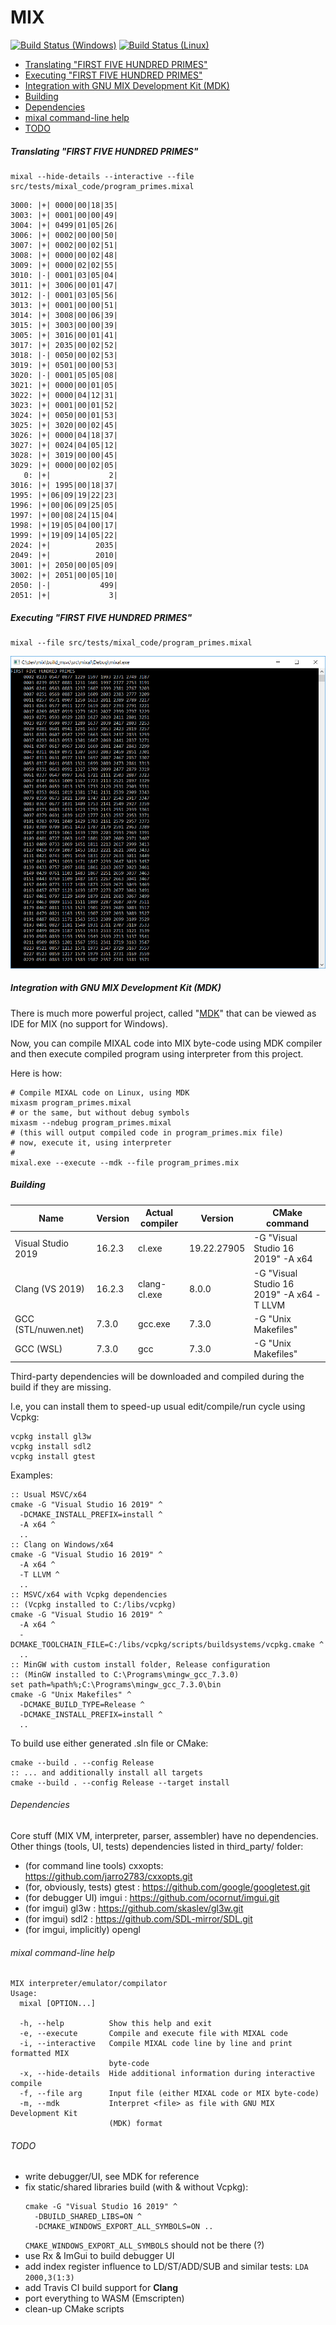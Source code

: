 # MIX

[![Build Status (Windows)](https://ci.appveyor.com/api/projects/status/github/grishavanika/mix?svg=true)](https://ci.appveyor.com/project/grishavanika/mix)
[![Build Status (Linux)](https://travis-ci.org/grishavanika/mix.svg)](https://travis-ci.org/grishavanika/mix)

- [Translating "FIRST FIVE HUNDRED PRIMES"](#translating-first-five-hundred-primes)
- [Executing "FIRST FIVE HUNDRED PRIMES"](#executing-first-five-hundred-primes)
- [Integration with GNU MIX Development Kit (MDK)](#integration-with-gnu-mix-development-kit-mdk)
- [Building](#building)
- [Dependencies](#dependencies)
- [mixal command-line help](#mixal-command-line-help)
- [TODO](#todo)

##### Translating "FIRST FIVE HUNDRED PRIMES"

```
mixal --hide-details --interactive --file src/tests/mixal_code/program_primes.mixal
```

```
3000: |+| 0000|00|18|35|
3003: |+| 0001|00|00|49|
3004: |+| 0499|01|05|26|
3006: |+| 0002|00|00|50|
3007: |+| 0002|00|02|51|
3008: |+| 0000|00|02|48|
3009: |+| 0000|02|02|55|
3010: |-| 0001|03|05|04|
3011: |+| 3006|00|01|47|
3012: |-| 0001|03|05|56|
3013: |+| 0001|00|00|51|
3014: |+| 3008|00|06|39|
3015: |+| 3003|00|00|39|
3005: |+| 3016|00|01|41|
3017: |+| 2035|00|02|52|
3018: |-| 0050|00|02|53|
3019: |+| 0501|00|00|53|
3020: |-| 0001|05|05|08|
3021: |+| 0000|00|01|05|
3022: |+| 0000|04|12|31|
3023: |+| 0001|00|01|52|
3024: |+| 0050|00|01|53|
3025: |+| 3020|00|02|45|
3026: |+| 0000|04|18|37|
3027: |+| 0024|04|05|12|
3028: |+| 3019|00|00|45|
3029: |+| 0000|00|02|05|
   0: |+|             2|
3016: |+| 1995|00|18|37|
1995: |+|06|09|19|22|23|
1996: |+|00|06|09|25|05|
1997: |+|00|08|24|15|04|
1998: |+|19|05|04|00|17|
1999: |+|19|09|14|05|22|
2024: |+|          2035|
2049: |+|          2010|
3001: |+| 2050|00|05|09|
3002: |+| 2051|00|05|10|
2050: |-|           499|
2051: |+|             3|
```

##### Executing "FIRST FIVE HUNDRED PRIMES"

```
mixal --file src/tests/mixal_code/program_primes.mixal
```

![](docs/first_500_primes.png)

##### Integration with GNU MIX Development Kit (MDK)

There is much more powerful project, called "[MDK]" that can be viewed as IDE for MIX
(no support for Windows).

Now, you can compile MIXAL code into MIX byte-code using MDK compiler
and then execute compiled program using interpreter from this project.

Here is how:

```
# Compile MIXAL code on Linux, using MDK
mixasm program_primes.mixal
# or the same, but without debug symbols
mixasm --ndebug program_primes.mixal
# (this will output compiled code in program_primes.mix file)
# now, execute it, using interpreter
#
mixal.exe --execute --mdk --file program_primes.mix
```

[MDK]: https://www.gnu.org/software/mdk/

##### Building

|         Name        | Version | Actual compiler |    Version    |        CMake command                      |
|-------------------- |---------|-----------------|---------------|-------------------------------------------|
| Visual Studio 2019  | 16.2.3  |     cl.exe      | 19.22.27905   | -G "Visual Studio 16 2019" -A x64         |
| Clang (VS 2019)     | 16.2.3  |   clang-cl.exe  | 8.0.0         | -G "Visual Studio 16 2019" -A x64 -T LLVM |
| GCC (STL/nuwen.net) | 7.3.0   |   gcc.exe       | 7.3.0         | -G "Unix Makefiles"                       |
| GCC (WSL)           | 7.3.0   |   gcc           | 7.3.0         | -G "Unix Makefiles"                       |

Third-party dependencies will be downloaded and compiled during the build 
if they are missing.  

I.e, you can install them to speed-up usual edit/compile/run cycle using Vcpkg:

```
vcpkg install gl3w
vcpkg install sdl2
vcpkg install gtest
```

[Vcpkg]: https://github.com/microsoft/vcpkg

Examples:

```
:: Usual MSVC/x64
cmake -G "Visual Studio 16 2019" ^
  -DCMAKE_INSTALL_PREFIX=install ^
  -A x64 ^
  ..
:: Clang on Windows/x64
cmake -G "Visual Studio 16 2019" ^
  -A x64 ^
  -T LLVM ^
  ..
:: MSVC/x64 with Vcpkg dependencies
:: (Vcpkg installed to C:/libs/vcpkg)
cmake -G "Visual Studio 16 2019" ^
  -A x64 ^
  -DCMAKE_TOOLCHAIN_FILE=C:/libs/vcpkg/scripts/buildsystems/vcpkg.cmake ^
  ..
:: MinGW with custom install folder, Release configuration
:: (MinGW installed to C:\Programs\mingw_gcc_7.3.0)
set path=%path%;C:\Programs\mingw_gcc_7.3.0\bin
cmake -G "Unix Makefiles" ^
  -DCMAKE_BUILD_TYPE=Release ^
  -DCMAKE_INSTALL_PREFIX=install ^
  ..
```

To build use either generated .sln file or CMake:

```
cmake --build . --config Release
:: ... and additionally install all targets
cmake --build . --config Release --target install
```

###### Dependencies

Core stuff (MIX VM, interpreter, parser, assembler) have no dependencies.  
Other things (tools, UI, tests) dependencies listed in third_party/ folder:

* (for command line tools) cxxopts: https://github.com/jarro2783/cxxopts.git
* (for, obviously, tests)  gtest  : https://github.com/google/googletest.git
* (for debugger UI)        imgui  : https://github.com/ocornut/imgui.git
* (for imgui)              gl3w   : https://github.com/skaslev/gl3w.git
* (for imgui)              sdl2   : https://github.com/SDL-mirror/SDL.git
* (for imgui, implicitly)  opengl

###### mixal command-line help

```
MIX interpreter/emulator/compilator
Usage:
  mixal [OPTION...]

  -h, --help          Show this help and exit
  -e, --execute       Compile and execute file with MIXAL code
  -i, --interactive   Compile MIXAL code line by line and print formatted MIX
                      byte-code
  -x, --hide-details  Hide additional information during interactive compile
  -f, --file arg      Input file (either MIXAL code or MIX byte-code)
  -m, --mdk           Interpret <file> as file with GNU MIX Development Kit
                      (MDK) format
```

###### TODO

* write debugger/UI, see MDK for reference
* fix static/shared libraries build (with & without Vcpkg):
  ```
  cmake -G "Visual Studio 16 2019" ^
    -DBUILD_SHARED_LIBS=ON ^
    -DCMAKE_WINDOWS_EXPORT_ALL_SYMBOLS=ON ..
  ```
  `CMAKE_WINDOWS_EXPORT_ALL_SYMBOLS` should not be there (?)
* use Rx & ImGui to build debugger UI
* add index register influence to LD/ST/ADD/SUB and similar tests: `LDA 2000,3(1:3)`
* add Travis CI build support for **Clang**
* port everything to WASM (Emscripten)
* clean-up CMake scripts
